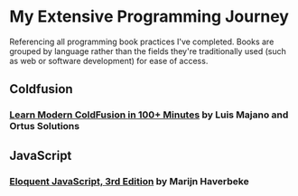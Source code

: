 # My Extensive Programming Journey
Referencing all programming book practices I've completed. Books are grouped by language rather than the fields they're traditionally used (such as web or software development) for ease of access. 

## Coldfusion

### [Learn Modern ColdFusion <CFML> in 100+ Minutes](https://modern-cfml.ortusbooks.com/) by Luis Majano and Ortus Solutions 

## JavaScript

### [Eloquent JavaScript, 3rd Edition](https://eloquentjavascript.net/3rd_edition/) by Marijn Haverbeke
